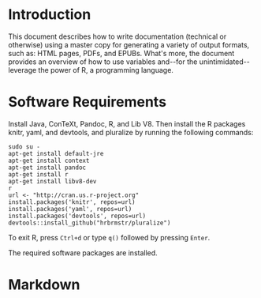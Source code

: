# Introduction

This document describes how to write documentation (technical or otherwise) using a master copy for generating a variety of output formats, such as: HTML pages, PDFs, and EPUBs. What's more, the document provides an overview of how to use variables and--for the unintimidated--leverage the power of R, a programming language.

# Software Requirements

Install Java, ConTeXt, Pandoc, R, and Lib V8. Then install the R packages knitr, yaml, and devtools, and pluralize by running the following commands:

    sudo su -
    apt-get install default-jre
    apt-get install context
    apt-get install pandoc
    apt-get install r
    apt-get install libv8-dev
    r
    url <- "http://cran.us.r-project.org"
    install.packages('knitr', repos=url)
    install.packages('yaml', repos=url)
    install.packages('devtools', repos=url)
    devtools::install_github("hrbrmstr/pluralize")

To exit R, press `Ctrl+d` or type `q()` followed by pressing `Enter`.

The required software packages are installed.

# Markdown
